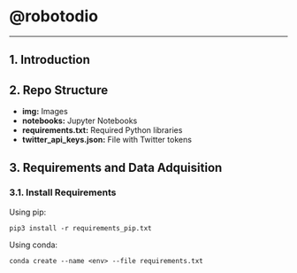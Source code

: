 # @robotodio

--------------------------

## 1. Introduction

## 2. Repo Structure

- **img:** Images
- **notebooks:** Jupyter Notebooks
- **requirements.txt:** Required Python libraries
- **twitter_api_keys.json:** File with Twitter tokens

## 3. Requirements and Data Adquisition

### 3.1. Install Requirements

Using pip:

```
pip3 install -r requirements_pip.txt
```
Using conda:

```
conda create --name <env> --file requirements.txt
```
